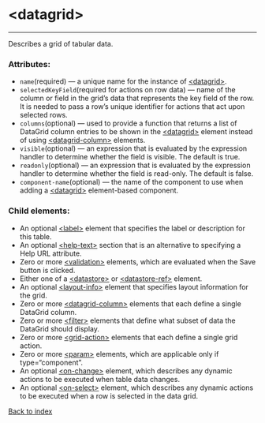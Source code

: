 # \<datagrid>

---

Describes a grid of tabular data.

### Attributes:
* `name`(required) &mdash; a unique name for the instance of [\<datagrid>](./datagrid.md).
* `selectedKeyField`(required for actions on row data) &mdash; name of the column or field in the grid’s data that represents the key field of the row. It is needed to pass a row’s unique identifier for actions that act upon selected rows.
* `columns`(optional) &mdash; used to provide a function that returns a list of DataGrid column entries to be shown in the [\<datagrid>](./datagrid.md) element instead of using [\<datagrid-column>](./datagrid-column.md) elements.
* `visible`(optional) &mdash; an expression that is evaluated by the expression handler to determine whether the field is visible. The default is true.
* `readonly`(optional) &mdash; an expression that is evaluated by the expression handler to determine whether the field is read-only. The default is false.
* `component-name`(optional) &mdash; the name of the component to use when adding a [\<datagrid>](./datagrid.md) element-based component.

### Child elements:
* An optional [\<label>](./label.md) element that specifies the label or description for this table. 
* An optional [\<help-text>](./help-text.md) section that is an alternative to specifying a Help URL attribute. 
* Zero or more [\<validation>](./validation.md) elements, which are evaluated when the Save button is clicked. 
* Either one of a [\<datastore>](./datastore.md) or [\<datastore-ref>](./datastore-ref.md) element. 
* An optional [\<layout-info>](./layout-info.md) element that specifies layout information for the grid. 
* Zero or more [\<datagrid-column>](./datagrid-column.md) elements that each define a single DataGrid column. 
* Zero or more [\<filter>](./filter.md) elements that define what subset of data the DataGrid should display. 
* Zero or more [\<grid-action>](./grid-action.md) elements that each define a single grid action. 
* Zero or more [\<param>](./param.md) elements, which are applicable only if type=“component”. 
* An optional [\<on-change>](./on-change.md) element, which describes any dynamic actions to be executed when table data changes. 
* An optional [\<on-select>](./on-select.md) element, which describes any dynamic actions to be executed when a row is selected in the data grid.

[Back to index](./README.md)